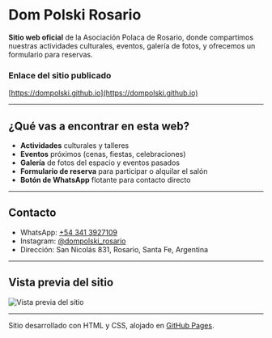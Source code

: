 # Dom Polski Rosario

**Sitio web oficial** de la Asociación Polaca de Rosario, donde compartimos nuestras actividades culturales, eventos, galería de fotos, y ofrecemos un formulario para reservas.

### Enlace del sitio publicado

[https://dompolski.github.io](https://dompolski.github.io)

---

## ¿Qué vas a encontrar en esta web?

- **Actividades** culturales y talleres
- **Eventos** próximos (cenas, fiestas, celebraciones)
- **Galería** de fotos del espacio y eventos pasados
- **Formulario de reserva** para participar o alquilar el salón
- **Botón de WhatsApp** flotante para contacto directo

---

## Contacto

- WhatsApp: [+54 341 3927109](https://wa.me/543413927109)
- Instagram: [@dompolski_rosario](https://instagram.com/dompolski_rosario)
- Dirección: San Nicolás 831, Rosario, Santa Fe, Argentina

---

## Vista previa del sitio

![Vista previa del sitio](https://via.placeholder.com/1000x600?text=Dom+Polski+Rosario+Web)

---

Sitio desarrollado con HTML y CSS, alojado en [GitHub Pages](https://pages.github.com).
